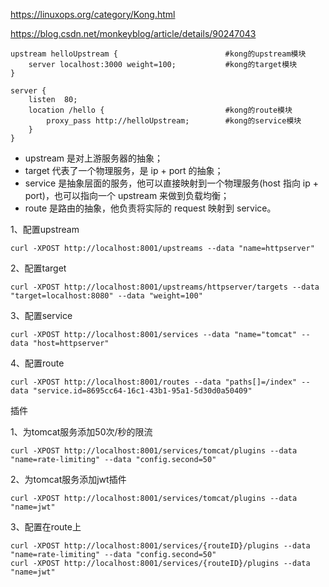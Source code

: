 
https://linuxops.org/category/Kong.html


https://blog.csdn.net/monkeyblog/article/details/90247043


```
upstream helloUpstream {                        #kong的upstream模块
    server localhost:3000 weight=100;           #kong的target模块
}

server { 
    listen  80;
    location /hello {                           #kong的route模块
        proxy_pass http://helloUpstream;        #kong的service模块
    }
}
```
- upstream 是对上游服务器的抽象；
- target 代表了一个物理服务，是 ip + port 的抽象；
- service 是抽象层面的服务，他可以直接映射到一个物理服务(host 指向 ip + port)，也可以指向一个 upstream 来做到负载均衡；
- route 是路由的抽象，他负责将实际的 request 映射到 service。

1、配置upstream
```
curl -XPOST http://localhost:8001/upstreams --data "name=httpserver"
```

2、配置target
```
curl -XPOST http://localhost:8001/upstreams/httpserver/targets --data "target=localhost:8080" --data "weight=100"
```

3、配置service
```
curl -XPOST http://localhost:8001/services --data "name="tomcat" --data "host=httpserver"
```

4、配置route
```
curl -XPOST http://localhost:8001/routes --data "paths[]=/index" --data "service.id=8695cc64-16c1-43b1-95a1-5d30d0a50409"
```

插件

1、为tomcat服务添加50次/秒的限流
```
curl -XPOST http://localhost:8001/services/tomcat/plugins --data "name=rate-limiting" --data "config.second=50"
```

2、为tomcat服务添加jwt插件
```
curl -XPOST http://localhost:8001/services/tomcat/plugins --data "name=jwt"
```

3、配置在route上
```
curl -XPOST http://localhost:8001/services/{routeID}/plugins --data "name=rate-limiting" --data "config.second=50"
curl -XPOST http://localhost:8001/services/{routeID}/plugins --data "name=jwt"

```
